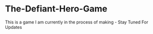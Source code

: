 # The-Defiant-Hero-Game
This is a game I am currently in the process of making - Stay Tuned For Updates
